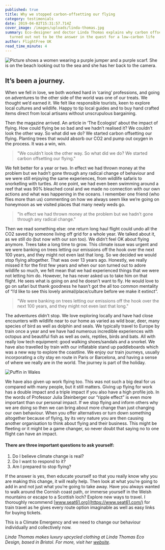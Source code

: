 ```yaml
---
published: true
title: Why we stopped carbon-offsetting our flying
category: testimonials
date: 2019-04-02T15:31:57.714Z
cover_image: /images/uploads/linda-thomas.jpg
summary: Eco-designer and doctor Linda Thomas explains why carbon offsetting
  turned out not to be the answer in the quest for a low-carbon life
author: FlightFree UK
read_time_minute: 4
---
```

![Picture shows a women wearing a purple jumper and a purple scarf. She is on the beach looking out to the sea and she has her back to the camera. ](/images/uploads/linda-thomas.jpg)

## It’s been a journey.

When we fell in love, we both worked hard in ‘caring’ professions, and going on adventures to the other side of the world was one of our treats. We thought we’d earned it. We felt like responsible tourists, keen to explore local cultures and wildlife. Happy to tip local guides and to buy hand crafted items direct from local artisans without unscrupulous bargaining. 

Then the magazine arrived. An article in ‘The Ecologist’ about the impact of flying. How could flying be so bad and we hadn’t realised it? We couldn’t look the other way. So what did we do? We started carbon offsetting our flying. Planting trees that would absorb our CO2 and pump out oxygen in the process. It was a win, win. 

> "We couldn’t look the other way. So what did we do? We started carbon offsetting our flying."

We felt better for a year or two. In effect we had thrown money at the problem but we hadn’t gone through any radical change of behaviour and we were still enjoying the same experiences, from wildlife safaris to snorkelling with turtles. At one point, we had even been swimming around a reef that was 90% bleached coral and we made no connection with our own actions and what was happening in the oceans. I remember one friend (who flies more than us) commenting on how we always seem like we’re going on honeymoon as we visited places that many newly weds go. 

> "In effect we had thrown money at the problem but we hadn’t gone through any radical change."

Then we read something else: one return long haul flight could undo all the CO2 saved by someone living off grid for a whole year. We talked about it, as we still do (but now with our son too). We didn’t feel OK about flying anymore. Trees take a long time to grow. This climate issue was urgent and we were banking on trees letting our emissions off the hook over the next 100 years, and they might not even last that long. So we decided we would stop flying altogether. That was over 13 years ago. Honestly, we really missed it for the first few years and when our son turned out to adore wildlife so much, we felt mean that we had experienced things that we were not letting him do. However, he has never asked us to take him on that flight. He sees what is going on and he doesn’t want to fly. He would love to go on safari but thank goodness he hasn’t got the all too common mentality of “I’d like to see this lovely animal/place/culture before we make it extinct”.

> "We were banking on trees letting our emissions off the hook over the next 100 years, and they might not even last that long."

The adventures didn’t stop. We love exploring locally and have had close encounters with wildlife near to our home as varied as wild boar, deer, many species of bird as well as dolphin and seals. We typically travel to Europe by train once a year and we have had numerous incredible experiences with octopus and beautiful fish as well as owls, reptiles, birds and bats. All with really low tech equipment: good walking shoes/sandals and a snorkel. We have also travelled by train with our inflatable stand up paddleboards which was a new way to explore the coastline. We enjoy our train journeys, usually incorporating a city stay en route in Paris or Barcelona, and having a sense of where we really are in the world. The journey is part of the holiday.

![](/images/uploads/puffin.jpg "Puffin in Wales")

We have also given up work flying too. This was not such a big deal for us compared with many people, but it still matters. Giving up flying for work has a double impact and a triple impact if you also have a high profile job. In the words of Professor Julia Steinberger our “ripple effect” is even more important than our personal impact. If we stop flying and inform others why we are doing so then we can bring about more change than just changing our own behaviour. When you offer alternatives or turn down something altogether because of flying, by its very nature you are then causing another organisation to think about flying and their business. This might be fleeting or it might be a game changer, so never doubt that saying no to one flight can have an impact.

#### There are three important questions to ask yourself:

1. Do I believe climate change is real?
2. Do I want to respond to it?
3. Am I prepared to stop flying?

If the answer is yes, then educate yourself so that you really know why you are making this change, it will really help. Then look at what you’re going to add in and not just what you’re going to take away. Have you always wanted to walk around the Cornish coast path, or immerse yourself in the Welsh mountains or escape to a Scottish loch? Explore new ways to travel. I thoroughly recommend [www.seat61.org](https://www.seat61.com/) for train travel as he gives every route option imaginable as well as easy links for buying tickets.

This is a Climate Emergency and we need to change our behaviour individually and collectively now.

*Linda Thomas makes luxury upcycled clothing at Linda Thomas Eco Design, based in Bristol. For more, visit her* *[website](http://lindathomasecodesign.co.uk/index.php/about/)*.